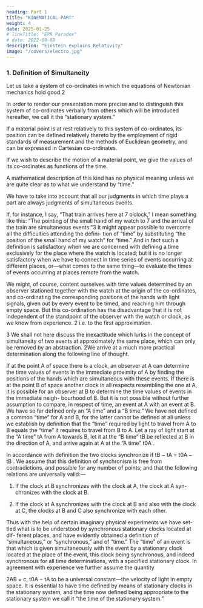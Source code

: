 ```yaml
---
heading: Part 1
title: "KINEMATICAL PART"
weight: 4
date: 2025-01-25
# linkTitle: "EPR Paradox"
# date: 2022-08-08
description: "Einstein explains Relativity"
image: "/covers/electro.jpg"
---
```



### 1. Definition of Simultaneity

Let us take a system of co-ordinates in which the equations of Newtonian mechanics hold good.2 

In order to render our presentation more precise and to distinguish this system of co-ordinates verbally from others which will be introduced hereafter, we call it the “stationary system.” 

If a material point is at rest relatively to this system of co-ordinates, its position can be defined relatively thereto by the employment of rigid standards of measurement and the methods of Euclidean geometry, and can be expressed in Cartesian co-ordinates.

If we wish to describe the motion of a material point, we give the values of its co-ordinates as functions of the time.

A mathematical description of this kind has no physical meaning unless we are quite clear as to what we understand by “time.”

We have to take into account that all our judgments in which time plays a part are always judgments of simultaneous events.

If, for instance, I say, “That train arrives here at 7 o’clock,” I mean something like this: “The pointing of the small hand of my watch to 7 and the arrival of the train are simultaneous events.”3 It might appear possible to overcome all the difficulties attending the defini- tion of “time” by substituting “the position of the small hand of my watch” for “time.” And in fact such a definition is satisfactory when we are concerned with defining a time exclusively for the place where the watch is located; but it is no longer satisfactory when we have to connect in time series of events occurring at different places, or—what comes to the same thing—to evaluate the times of events occurring at places remote from the watch.

We might, of course, content ourselves with time values determined by an observer stationed together with the watch at the origin of the co-ordinates, and co-ordinating the corresponding positions of the hands with light signals, given out by every event to be timed, and reaching him through empty space. But this co-ordination has the disadvantage that it is not independent of the standpoint of the observer with the watch or clock, as we know from experience. 2 i.e. to the first approximation.

3 We shall not here discuss the inexactitude which lurks in the concept of simultaneity of
two events at approximately the same place, which can only be removed by an abstraction.
2We arrive at a much more practical determination along the following line of
thought.

If at the point A of space there is a clock, an observer at A can determine the
time values of events in the immediate proximity of A by finding the positions
of the hands which are simultaneous with these events. If there is at the point B
of space another clock in all respects resembling the one at A, it is possible for
an observer at B to determine the time values of events in the immediate neigh-
bourhood of B. But it is not possible without further assumption to compare,
in respect of time, an event at A with an event at B. We have so far defined
only an “A time” and a “B time.” We have not defined a common “time” for
A and B, for the latter cannot be defined at all unless we establish by definition
that the “time” required by light to travel from A to B equals the “time” it
requires to travel from B to A. Let a ray of light start at the “A time” tA from
A towards B, let it at the “B time” tB be reflected at B in the direction of A,
and arrive again at A at the “A time” t0A .

In accordance with definition the two clocks synchronize if
tB − tA = t0A − tB .
We assume that this definition of synchronism is free from contradictions,
and possible for any number of points; and that the following relations are
universally valid:—

1. If the clock at B synchronizes with the clock at A, the clock at A syn-
chronizes with the clock at B.

2. If the clock at A synchronizes with the clock at B and also with the clock
at C, the clocks at B and C also synchronize with each other.

Thus with the help of certain imaginary physical experiments we have set-
tled what is to be understood by synchronous stationary clocks located at dif-
ferent places, and have evidently obtained a definition of “simultaneous,” or
“synchronous,” and of “time.” The “time” of an event is that which is given
simultaneously with the event by a stationary clock located at the place of
the event, this clock being synchronous, and indeed synchronous for all time
determinations, with a specified stationary clock.
In agreement with experience we further assume the quantity

2AB
= c,
t0A − tA
to be a universal constant—the velocity of light in empty space.
It is essential to have time defined by means of stationary clocks in the
stationary system, and the time now defined being appropriate to the stationary
system we call it “the time of the stationary system.”

